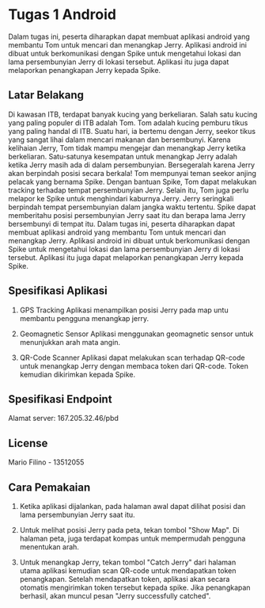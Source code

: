 # Tugas 1 Android

Dalam tugas ini, peserta diharapkan dapat membuat aplikasi android yang membantu Tom untuk mencari dan menangkap Jerry. Aplikasi android ini dibuat untuk berkomunikasi dengan Spike untuk mengetahui lokasi dan lama persembunyian Jerry di lokasi tersebut. Aplikasi itu juga dapat melaporkan penangkapan Jerry kepada Spike.

## Latar Belakang

Di kawasan ITB, terdapat banyak kucing yang berkeliaran. Salah satu kucing yang paling
populer di ITB adalah Tom. Tom adalah kucing pemburu tikus yang paling handal di ITB. Suatu
hari, ia bertemu dengan Jerry, seekor tikus yang sangat lihai dalam mencari makanan dan
bersembunyi. Karena kelihaian Jerry, Tom tidak mampu mengejar dan menangkap Jerry ketika
berkeliaran. Satu-satunya kesempatan untuk menangkap Jerry adalah ketika Jerry masih ada di
dalam persembunyian. Bersegeralah karena Jerry akan berpindah posisi secara berkala!
Tom mempunyai teman seekor anjing pelacak yang bernama Spike. Dengan bantuan Spike,
Tom dapat melakukan tracking terhadap tempat persembunyian Jerry. Selain itu, Tom juga
perlu melapor ke Spike untuk menghindari kaburnya Jerry. Jerry seringkali berpindah tempat
persembunyian dalam jangka waktu tertentu. Spike dapat memberitahu posisi persembunyian
Jerry saat itu dan berapa lama Jerry bersembunyi di tempat itu.
Dalam tugas ini, peserta diharapkan dapat membuat aplikasi android yang membantu Tom
untuk mencari dan menangkap Jerry. Aplikasi android ini dibuat untuk berkomunikasi dengan
Spike untuk mengetahui lokasi dan lama persembunyian Jerry di lokasi tersebut. Aplikasi itu
juga dapat melaporkan penangkapan Jerry kepada Spike.

## Spesifikasi Aplikasi

1. GPS Tracking
Aplikasi menampilkan posisi Jerry pada map untu membantu pengguna menangkap jerry.

2. Geomagnetic Sensor
Aplikasi menggunakan geomagnetic sensor untuk menunjukkan arah mata angin.

3. QR-Code Scanner
Aplikasi dapat melakukan scan terhadap QR-code untuk menangkap Jerry dengan membaca token dari QR-code. Token kemudian dikirimkan kepada Spike.

## Spesifikasi Endpoint

Alamat server: 167.205.32.46/pbd

## License

Mario Filino - 13512055

## Cara Pemakaian

1. Ketika aplikasi dijalankan, pada halaman awal dapat dilihat posisi dan lama persembunyian Jerry saat itu. 

2. Untuk melihat posisi Jerry pada peta, tekan tombol "Show Map". Di halaman peta, juga terdapat kompas untuk mempermudah pengguna menentukan arah.

3. Untuk menangkap Jerry, tekan tombol "Catch Jerry" dari halaman utama aplikasi kemudian scan QR-code untuk mendapatkan token penangkapan. Setelah mendapatkan token, aplikasi akan secara otomatis mengirimkan token tersebut kepada spike. Jika penangkapan berhasil, akan muncul pesan "Jerry successfully catched".
